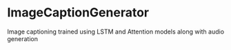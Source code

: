 # ImageCaptionGenerator
Image captioning trained using LSTM and Attention models along with audio generation

